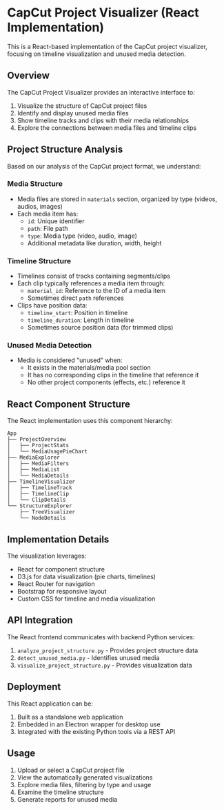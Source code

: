 # CapCut Project Visualizer (React Implementation)

This is a React-based implementation of the CapCut project visualizer, focusing on timeline visualization and unused media detection.

## Overview

The CapCut Project Visualizer provides an interactive interface to:

1. Visualize the structure of CapCut project files
2. Identify and display unused media files
3. Show timeline tracks and clips with their media relationships
4. Explore the connections between media files and timeline clips

## Project Structure Analysis

Based on our analysis of the CapCut project format, we understand:

### Media Structure
- Media files are stored in `materials` section, organized by type (videos, audios, images)
- Each media item has:
  - `id`: Unique identifier
  - `path`: File path
  - `type`: Media type (video, audio, image)
  - Additional metadata like duration, width, height

### Timeline Structure
- Timelines consist of tracks containing segments/clips
- Each clip typically references a media item through:
  - `material_id`: Reference to the ID of a media item
  - Sometimes direct `path` references
- Clips have position data:
  - `timeline_start`: Position in timeline
  - `timeline_duration`: Length in timeline
  - Sometimes source position data (for trimmed clips)

### Unused Media Detection
- Media is considered "unused" when:
  - It exists in the materials/media pool section
  - It has no corresponding clips in the timeline that reference it
  - No other project components (effects, etc.) reference it

## React Component Structure

The React implementation uses this component hierarchy:

```
App
├── ProjectOverview
│   ├── ProjectStats
│   └── MediaUsagePieChart
├── MediaExplorer
│   ├── MediaFilters
│   ├── MediaList
│   └── MediaDetails
├── TimelineVisualizer
│   ├── TimelineTrack
│   ├── TimelineClip
│   └── ClipDetails
└── StructureExplorer
    ├── TreeVisualizer
    └── NodeDetails
```

## Implementation Details

The visualization leverages:

- React for component structure
- D3.js for data visualization (pie charts, timelines)
- React Router for navigation
- Bootstrap for responsive layout
- Custom CSS for timeline and media visualization

## API Integration

The React frontend communicates with backend Python services:

1. `analyze_project_structure.py` - Provides project structure data
2. `detect_unused_media.py` - Identifies unused media
3. `visualize_project_structure.py` - Provides visualization data

## Deployment

This React application can be:

1. Built as a standalone web application
2. Embedded in an Electron wrapper for desktop use
3. Integrated with the existing Python tools via a REST API

## Usage

1. Upload or select a CapCut project file
2. View the automatically generated visualizations
3. Explore media files, filtering by type and usage
4. Examine the timeline structure
5. Generate reports for unused media
